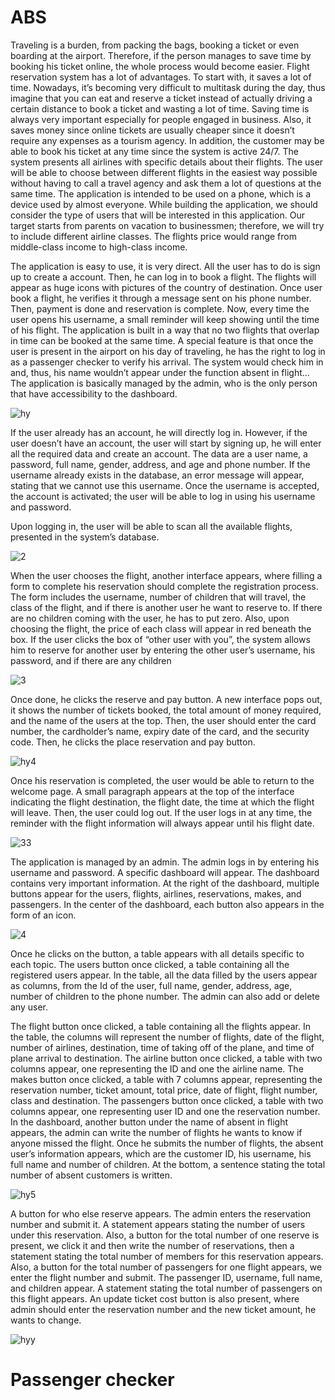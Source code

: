 # ABS

Traveling is a burden, from packing the bags, booking a ticket or even boarding at the airport. Therefore, if the person manages to save time by booking his ticket online, the whole process would become easier. Flight reservation system has a lot of advantages. To start with, it saves a lot of time. Nowadays, it’s becoming very difficult to multitask during the day, thus imagine that you can eat and reserve a ticket instead of actually driving a certain distance to book a ticket and wasting a lot of time. Saving time is always very important especially for people engaged in business. Also, it saves money since online tickets are usually cheaper since it doesn’t require any expenses as a tourism agency. In addition, the customer may be able to book his ticket at any time since the system is active 24/7. The system presents all airlines with specific details about their flights. The user will be able to choose between different flights in the easiest way possible without having to call a travel agency and ask them a lot of questions at the same time. The application is intended to be used on a phone, which is a device used by almost everyone.  While building the application, we should consider the type of users that will be interested in this application. Our target starts from parents on vacation to businessmen; therefore, we will try to include different airline classes. The flights price would range from middle-class income to high-class income.

The application is easy to use, it is very direct. All the user has to do is sign up to create a account. Then, he can log in to book a flight. The flights will appear as huge icons with pictures of the country of destination. Once user book a flight, he verifies it through a message sent on his phone number. Then, payment is done and reservation is complete. Now, every time the user opens his username, a small reminder will keep showing until the time of his flight. The application is built in a way that no two flights that overlap in time can be booked at the same time. A special feature is that once the user is present in the airport on his day of traveling, he has the right to log in as a passenger checker to verify his arrival. The system would check him in and, thus, his name wouldn’t appear under the function absent in flight... The application is basically managed by the admin, who is the only person that have accessibility to the dashboard.


![hy](https://user-images.githubusercontent.com/104697889/189723324-c1de12af-cb67-4a5d-8a60-89a939365b4e.PNG)

 If the user already has an account, he will directly log in. However, if the user doesn’t have an account, the user will start by signing up, he will enter all the required data and create an account.  The data are a user name, a password, full name, gender, address, and age and phone number. If the username already exists in the database, an error message will appear, stating that we cannot use this username. Once the username is accepted, the account is activated; the user will be able to log in using his username and password.
 
 Upon logging in, the user will be able to scan all the available flights, presented in the system’s database.  
 
![2](https://user-images.githubusercontent.com/104697889/189723251-2e98778b-6bb7-4595-ba0f-fbf5f5cd03e6.PNG)

When the user chooses the flight, another interface appears, where filling a form to complete his reservation should complete the registration process. The form includes the username, number of children that will travel, the class of the flight, and if there is another user he want to reserve to. If there are no children coming with the user, he has to put zero. Also, upon choosing the flight, the price of each class will appear in red beneath the box. If the user clicks the box of “other user with you”, the system allows him to reserve for another user by entering the other user’s username, his password, and if there are any children

![3](https://user-images.githubusercontent.com/104697889/189723276-3f683428-5253-4be5-9f14-253d93fa76ee.PNG)

Once done, he clicks the reserve and pay button. A new interface pops out, it shows the number of tickets booked, the total amount of money required, and the name of the users at the top. Then, the user should enter the card number, the cardholder’s name, expiry date of the card, and the security code. Then, he clicks the place reservation and pay button.  

![hy4](https://user-images.githubusercontent.com/104697889/189723349-80e4a2ce-2653-4384-bc6a-430d354e6b4d.png)

Once his reservation is completed, the user would be able to return to the welcome page. A small paragraph appears at the top of the interface indicating the flight destination, the flight date, the time at which the flight will leave. Then, the user could log out. If the user logs in at any time, the reminder with the flight information will always appear until his flight date.

![33](https://user-images.githubusercontent.com/104697889/189726139-abf66578-23a7-4d3b-8abd-81edab0ed60c.PNG)

The application is managed by an admin. The admin logs in by entering his username and password. A specific dashboard will appear. The dashboard contains very important information. At the right of the dashboard, multiple buttons appear for the users, flights, airlines, reservations, makes, and passengers. In the center of the dashboard, each button also appears in the form of an icon.

![4](https://user-images.githubusercontent.com/104697889/189723375-1b045844-8a03-4e59-bc78-58bff457ba39.PNG)

Once he clicks on the button, a table appears with all details specific to each topic. The users button once clicked, a table containing all the registered users appear. In the table, all the data filled by the users appear as columns, from the Id of the user, full name, gender, address, age, number of children to the phone number. The admin can also add or delete any user.

The flight button once clicked, a table containing all the flights appear. In the table, the columns will represent the number of flights, date of the flight, number of airlines, destination, time of taking off of the plane, and time of plane arrival to destination. The airline button once clicked, a table with two columns appear, one representing the ID and one the airline name. The makes button once clicked, a table with 7 columns appear, representing the reservation number, ticket amount, total price, date of flight, flight number, class and destination. The passengers button once clicked, a table with two columns appear, one representing user ID and one the reservation number. 
In the dashboard, another button under the name of absent in flight appears, the admin can write the number of flights he wants to know if anyone missed the flight. Once he submits the number of flights, the absent user’s information appears, which are the customer ID, his username, his full name and number of children. At the bottom, a sentence stating the total number of absent customers is written.


![hy5](https://user-images.githubusercontent.com/104697889/189723389-4f40831a-9b57-4ba9-be6a-327655d2b218.PNG)

A button for who else reserve appears. The admin enters the reservation number and submit it. A statement appears stating the number of users under this reservation. Also, a button for the total number of one reserve is present, we click it and then write the number of reservations, then a statement stating the total number of members for this reservation appears. Also, a button for the total number of passengers for one flight appears, we enter the flight number and submit. The passenger ID, username, full name, and children appear. A statement stating the total number of passengers on this flight appears. An update ticket cost button is also present, where admin should enter the reservation number and the new ticket amount, he wants to change. 

![hyy](https://user-images.githubusercontent.com/104697889/189723410-e1fc00a1-6cbe-44d8-a449-288c9c554b4c.PNG)

<h1>Passenger checker</h1>
